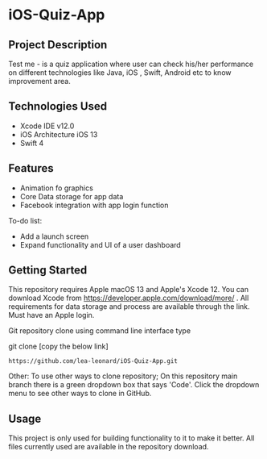 # iOS-Quiz-App
## Project Description
Test me - is a quiz application where user can check his/her performance on different technologies like Java, iOS , Swift, Android etc to know improvement area. 

## Technologies Used
* Xcode IDE v12.0
* iOS Architecture iOS 13
* Swift 4

## Features
* Animation fo graphics
* Core Data storage for app data
* Facebook integration with app login function

To-do list:
* Add a launch screen
* Expand functionality and UI of a user dashboard

## Getting Started
This repository requires Apple macOS 13 and Apple's Xcode 12. You can
download Xcode from https://developer.apple.com/download/more/ . All requirements
for data storage and process are available through the link. Must have an Apple login.

Git repository clone using command line interface type

git clone [copy the below link]
```
https://github.com/lea-leonard/iOS-Quiz-App.git
```
Other: To use other ways to clone repository; On this repository main branch there is a green dropdown box that says 'Code'. Click the dropdown menu to see other ways to clone in GitHub.

## Usage
This project is only used for building functionality to it to make it better. All files currently used are available in the repository download.

